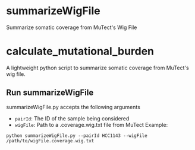 # summarizeWigFile
Summarize somatic coverage from MuTect's Wig File

# calculate_mutational_burden
A lightweight python script to summarize somatic coverage from MuTect's wig file. 

## Run summarizeWigFile
summarizeWigFile.py accepts the following arguments
- `pairId`: The ID of the sample being considered
- `wigFile`: Path to a .coverage.wig.txt file from MuTect
Example:

`python summarizeWigFile.py --pairId HCC1143 --wigFile /path/to/wigFile.coverage.wig.txt`
